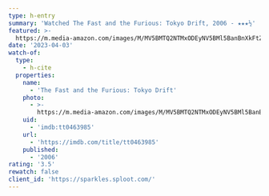 ```yaml
---
type: h-entry
summary: 'Watched The Fast and the Furious: Tokyo Drift, 2006 - ★★★½'
featured: >-
  https://m.media-amazon.com/images/M/MV5BMTQ2NTMxODEyNV5BMl5BanBnXkFtZTcwMDgxMjA0MQ@@._V1_SX300.jpg
date: '2023-04-03'
watch-of:
  type:
    - h-cite
  properties:
    name:
      - 'The Fast and the Furious: Tokyo Drift'
    photo:
      - >-
        https://m.media-amazon.com/images/M/MV5BMTQ2NTMxODEyNV5BMl5BanBnXkFtZTcwMDgxMjA0MQ@@._V1_SX300.jpg
    uid:
      - 'imdb:tt0463985'
    url:
      - 'https://imdb.com/title/tt0463985'
    published:
      - '2006'
rating: '3.5'
rewatch: false
client_id: 'https://sparkles.sploot.com/'
---
```

